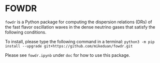 # FOWDR

`fowdr` is a Python package for computing the dispersion relations (DRs) of the fast flavor oscillation waves in the dense neutrino gases that satisfy the following conditions. 

To install, please type the following command in a terminal:
`python3 -m pip install --upgrade git+https://github.com/mikeduan/fowdr.git`

Please see `fowdr.ipynb` under `doc` for how to use this package.

